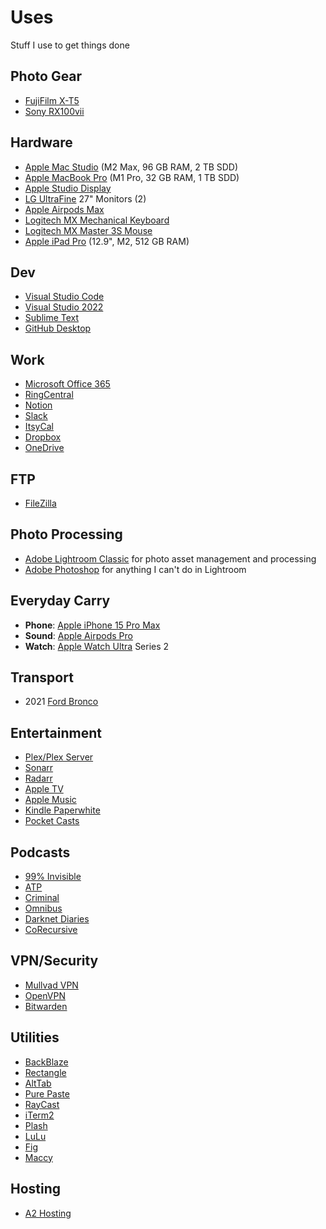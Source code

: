 # Uses
Stuff I use to get things done
## Photo Gear

 - [FujiFilm X-T5](https://fujifilm-x.com/global/products/cameras/x-t5/)
 - [Sony RX100vii](https://electronics.sony.com/imaging/compact-cameras/all-vlog-compact-cameras/p/dscrx100m7-b)
 
 ## Hardware
 - [Apple Mac Studio](https://www.apple.com/mac-studio/) (M2 Max, 96 GB RAM, 2 TB SDD)  
 - [Apple MacBook Pro](https://www.apple.com/macbook-pro/) (M1 Pro, 32 GB RAM, 1 TB SDD)
 - [Apple Studio Display](https://www.apple.com/studio-display/)
 - [LG UltraFine](https://www.lg.com/us/business/ultrafine-monitors) 27" Monitors (2)
 - [Apple Airpods Max](https://www.apple.com/airpods-max/)
 - [Logitech MX Mechanical Keyboard](https://www.logitech.com/en-us/products/keyboards/mx-mechanical.html)
 - [Logitech MX Master 3S Mouse](https://www.logitech.com/en-us/products/mice/mx-master-3s.html)
 - [Apple iPad Pro](https://www.apple.com/ipad-pro/) (12.9", M2, 512 GB RAM)
## Dev
 - [Visual Studio Code](https://code.visualstudio.com/)
 - [Visual Studio 2022](https://visualstudio.microsoft.com/vs/)
 - [Sublime Text](https://www.sublimetext.com/)
 - [GitHub Desktop](https://desktop.github.com/)
## Work
 - [Microsoft Office 365](https://www.office.com/)
 - [RingCentral](https://www.ringcentral.com/)
 - [Notion](https://www.notion.so/)
 - [Slack](https://slack.com/)
 - [ItsyCal](https://github.com/sfsam/Itsycal)
 - [Dropbox](https://www.dropbox.com/)
 - [OneDrive](https://www.microsoft.com/en-us/microsoft-365/onedrive/online-cloud-storage)
## FTP
 - [FileZilla](https://filezilla-project.org/)
## Photo Processing
 - [Adobe Lightroom Classic](https://www.adobe.com/products/photoshop-lightroom-classic.html) for photo asset management and processing
 - [Adobe Photoshop](https://www.adobe.com/products/photoshop.html) for anything I can't do in Lightroom
## Everyday Carry
 - **Phone**: [Apple iPhone 15 Pro Max](https://www.apple.com/iphone-15-pro/)
 - **Sound**: [Apple Airpods Pro](https://www.apple.com/airpods-pro/?campaign=true)
 - **Watch**: [Apple Watch Ultra](https://www.apple.com/watch/) Series 2
## Transport
 - 2021 [Ford Bronco](https://www.ford.com/suvs/bronco/)
## Entertainment
 - [Plex/Plex Server](https://www.plex.tv/)
 - [Sonarr](https://sonarr.tv/)
 - [Radarr](https://radarr.video/)
 - [Apple TV](https://www.apple.com/tv-home/)
 - [Apple Music](https://www.apple.com/apple-music/)
 - [Kindle Paperwhite](https://www.amazon.com/Kindle-Paperwhite-adjustable-Ad-Supported/dp/B08KTZ8249)
 - [Pocket Casts](https://pocketcasts.com/)
## Podcasts
 - [99% Invisible](https://99percentinvisible.org/)
 - [ATP](https://atp.fm/)
 - [Criminal](https://thisiscriminal.com/)
 - [Omnibus](https://www.omnibusproject.com/)
 - [Darknet Diaries](https://darknetdiaries.com/)
 - [CoRecursive](https://corecursive.com/)
   
## VPN/Security
 - [Mullvad VPN](https://mullvad.net/en) 
 - [OpenVPN](https://openvpn.net/)
 - [Bitwarden](https://bitwarden.com/)
## Utilities
 - [BackBlaze](https://www.backblaze.com/)
 - [Rectangle](https://rectangleapp.com/)
 - [AltTab](https://alt-tab-macos.netlify.app/)
 - [Pure Paste](https://sindresorhus.com/pure-paste)
 - [RayCast](https://www.raycast.com/)
 - [iTerm2](https://iterm2.com/)
 - [Plash](https://github.com/sindresorhus/Plash)
 - [LuLu](https://objective-see.org/products/lulu.html)
 - [Fig](https://fig.io/)
 - [Maccy](https://github.com/p0deje/Maccy)
## Hosting
 - [A2 Hosting](https://www.a2hosting.com/)
   
